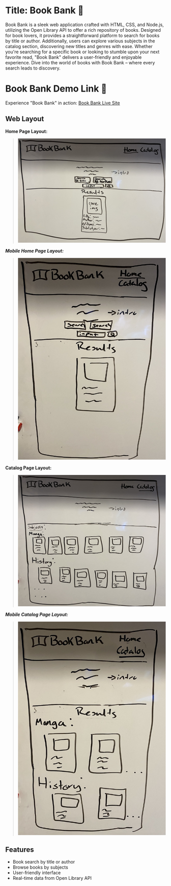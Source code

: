# Title:  **Book Bank** 📖 #

Book Bank is a sleek web application crafted with HTML, CSS, and Node.js, utilizing the Open Library API to offer a rich repository of books. Designed for book lovers, it provides a straightforward platform to search for books by title or author. Additionally, users can explore various subjects in the catalog section, discovering new titles and genres with ease. Whether you're searching for a specific book or looking to stumble upon your next favorite read, "Book Bank" delivers a user-friendly and enjoyable experience. Dive into the world of books with Book Bank – where every search leads to discovery.

# Book Bank Demo Link 🔗


Experience "Book Bank" in action: [Book Bank Live Site](https://jlopez0001.github.io/Book-Bank/)

## Web Layout

**Home Page Layout:**

> ![Book Bank Home Page Layout](assets/home-page.jpg)

***Mobile Home Page Layout:***

> ![Book Bank Home Page Layout](assets/home-page-M.jpg)

**Catalog Page Layout:**
> ![Book Bank Catalog Page Layout](assets/catalog-page.jpg)

***Mobile Catalog Page Layout:***

> ![Book Bank Home Page Layout](assets/catalog-page-M.jpg)
## Features

- Book search by title or author
- Browse books by subjects
- User-friendly interface
- Real-time data from Open Library API

